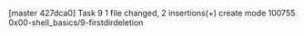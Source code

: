 [master 427dca0] Task 9
 1 file changed, 2 insertions(+)
 create mode 100755 0x00-shell_basics/9-firstdirdeletion
